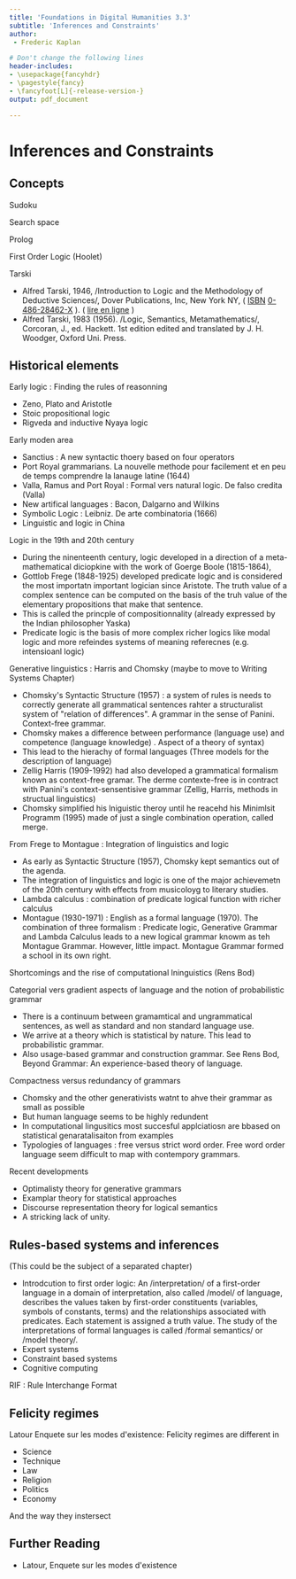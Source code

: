 ```yaml
---
title: 'Foundations in Digital Humanities 3.3'
subtitle: 'Inferences and Constraints'
author:
 - Frederic Kaplan

# Don't change the following lines
header-includes:
- \usepackage{fancyhdr}
- \pagestyle{fancy}
- \fancyfoot[L]{-release-version-}
output: pdf_document

---
```


# Inferences and Constraints

## Concepts

Sudoku

Search space

Prolog

First Order Logic (Hoolet) 

Tarski 

- Alfred Tarski, 1946, /Introduction to Logic and the Methodology of Deductive Sciences/, Dover Publications, Inc, New York NY, ( [ISBN](https://fr.m.wikipedia.org/wiki/International_Standard_Book_Number)   [0-486-28462-X](https://fr.m.wikipedia.org/wiki/Sp%C3%A9cial:Ouvrages_de_r%C3%A9f%C3%A9rence/0-486-28462-X) ). ( [lire en ligne](http://sistemas.fciencias.unam.mx/~lokylog/images/stories/Alexandria/Oxford%20Logic%20Guides/%5BOLG%2024%5D%20Introduction%20to%20Logic%20and%20to%20the%20Methodology%20of%20the%20Deductive%20Sciences%20-%20Alfred%20Tarski%20%5BOxford%20Logic%20Guides%5D%20%281994.4ed%29%28T%29.pdf) )
- Alfred Tarski, 1983 (1956). /Logic, Semantics, Metamathematics/, Corcoran, J., ed. Hackett. 1st edition edited and translated by J. H. Woodger, Oxford Uni. Press.



## Historical elements

Early logic : Finding the rules of reasonning

- Zeno, Plato and Aristotle
- Stoic propositional logic
- Rigveda and inductive Nyaya logic

Early moden area

- Sanctius : A new syntactic thoery based on four operators
- Port Royal grammarians. La nouvelle methode pour facilement et en peu de temps comprendre la lanauge latine (1644)
- Valla, Ramus and Port Royal : Formal vers natural logic. De falso credita (Valla)
- New artifical languages : Bacon, Dalgarno and Wilkins
- Symbolic Logic : Leibniz. De arte combinatoria (1666)
- Linguistic and logic in China

Logic in the 19th and 20th century 

- During the ninenteenth century, logic developed in a direction of a meta-mathematical diciopkine with the work of Goerge Boole (1815-1864), 
- Gottlob Frege (1848-1925) developed predicate logic and is considered the most importatn important logician since Aristote. The truth value of a complex sentence can be computed on the basis of the truh value of the elementary propositions that make that sentence. 
- This is called the princple of compositionnality (already expressed by the Indian philosopher Yaska)
- Predicate logic is the basis of more complex richer logics like modal logic and more refeindes systems of meaning referecnes (e.g. intensioanl logic)

Generative linguistics : Harris and Chomsky (maybe to move to Writing Systems Chapter)

- Chomsky's Syntactic Structure (1957) : a system of rules is needs to correctly generate all grammatical sentences rahter a structuralist system of "relation of differences". A grammar in the sense of Panini. Context-free grammar. 
- Chomsky makes a difference between performance (language use) and competence (language knowledge) . Aspect of a theory of syntax)
- This lead to the hierachy of formal languages (Three models for the description of language)
- Zellig Harris (1909-1992) had also developed a grammatical formalism known as context-free gramar. The derme contexte-free is in contract with Panini's context-sensentisive grammar (Zellig, Harris, methods in structual linguistics)
- Chomsky simplified his lniguistic theroy until he reacehd his Minimlsit Programm (1995) made of just a single combination operation, called merge. 

From Frege to Montague : Integration of linguistics and logic

- As early as Syntactic Structure (1957), Chomsky kept semantics out of the agenda. 
- The integration of linguistics and logic is one of the major achievemetn of the 20th century with effects from musicoloyg to literary studies. 
- Lambda calculus : combination of predicate logical function with richer calculus
- Montague (1930-1971) : English as a formal language (1970). The combination of three formalism : Predicate logic, Generative Grammar and Lambda Calculus leads to a new logical grammar knowm as teh Montague Grammar. However, little impact. Montague Grammar formed a school in its own right. 

Shortcomings and the rise of computational lninguistics (Rens Bod)

Categorial vers gradient aspects of language and the notion of probabilistic grammar

- There is a continuum between gramamtical and ungrammatical sentences, as well as standard and non standard language use. 
- We arrive at a theory which is statistical by nature. This lead to probabilistic grammar. 
- Also usage-based grammar and construction grammar. See Rens Bod, Beyond Grammar: An experience-based theory of language. 

Compactness versus redundancy of grammars

- Chomsky and the other generativists watnt to ahve their grammar as small as possible 
- But human language seems to be highly redundent
- In computational lingusitics most succesful applciatiosn are bbased on statistical genaratalisaiton from examples 
- Typologies of languages : free versus strict word order. Free word order language seem difficult to map with contempory grammars. 

Recent developments

- Optimalisty theory for generative grammars
- Examplar theory for statistical approaches
- Discourse representation theory for logical semantics
- A stricking lack of unity. 



## Rules-based systems and inferences

(This could be the subject of a separated chapter)

- Introdcution to first order logic: An /interpretation/ of a first-order language in a domain of interpretation, also called /model/ of language, describes the values taken by first-order constituents (variables, symbols of constants, terms) and the relationships associated with predicates. Each statement is assigned a truth value. The study of the interpretations of formal languages is called /formal semantics/ or /model theory/.
- Expert systems
- Constraint based systems
- Cognitive computing



RIF : Rule Interchange Format

## Felicity regimes

Latour Enquete sur les modes d'existence: Felicity regimes are different in

- Science
- Technique
- Law
- Religion
- Politics
- Economy

And the way they instersect



## Further Reading

- Latour, Enquete sur les modes d'existence